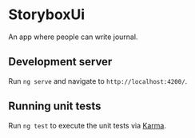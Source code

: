 # StoryboxUi
An app where people can write journal.

## Development server

Run `ng serve` and navigate to `http://localhost:4200/`.

## Running unit tests

Run `ng test` to execute the unit tests via [Karma](https://karma-runner.github.io).
